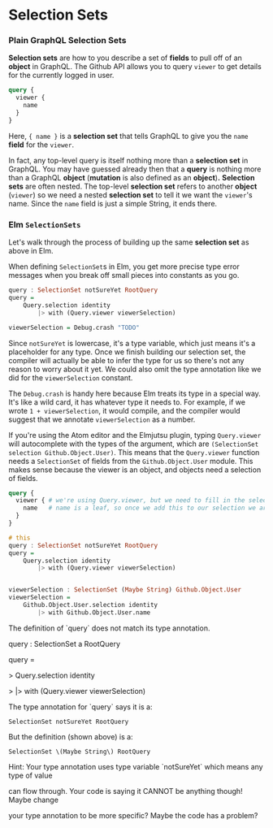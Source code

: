 # Selection Sets

### Plain GraphQL Selection Sets

**Selection sets** are how to you describe a set of **fields** to pull off of an **object** in GraphQL. The Github API allows you to query `viewer` to get details for the currently logged in user.

```graphql
query {
  viewer {
    name
  }
}
```

Here, `{ name }` is a **selection set** that tells GraphQL to give you the `name` **field** for the `viewer`.

In fact, any top-level query is itself nothing more than a **selection set** in GraphQL. You may have guessed already then that a **query** is nothing more than a GraphQL **object** \(**mutation** is also defined as an **object**\)**.** **Selection sets** are often nested. The top-level **selection set** refers to another **object** \(`viewer`\) so we need a nested **selection set** to tell it we want the `viewer`'s name. Since the `name` field is just a simple String, it ends there.

### Elm `SelectionSets`

Let's walk through the process of building up the same **selection set** as above in Elm.

When defining `SelectionSet`s in Elm, you get more precise type error messages when you break off small pieces into constants as you go.

```haskell
query : SelectionSet notSureYet RootQuery
query =
    Query.selection identity
        |> with (Query.viewer viewerSelection)

viewerSelection = Debug.crash "TODO"
```

Since `notSureYet` is lowercase, it's a type variable, which just means it's a placeholder for any type. Once we finish building our selection set, the compiler will actually be able to infer the type for us so there's not any reason to worry about it yet. We could also omit the  type annotation like we did for the `viewerSelection` constant.

The `Debug.crash` is handy here because Elm treats its type in a special way. It's like a wild card, it has whatever type it needs to. For example, if we wrote `1 + viewerSelection`, it would compile, and the compiler would suggest that we annotate `viewerSelection` as a number.

If you're using the Atom editor and the Elmjutsu plugin, typing `Query.viewer` will autocomplete with the types of the argument, which are `(SelectionSet selection Github.Object.User)`. This means that the `Query.viewer` function needs a `SelectionSet` of fields from the `Github.Object.User` module. This makes sense because the viewer is an object, and objects need a selection of fields.

```graphql
query {
  viewer { # we're using Query.viewer, but we need to fill in the selection
    name   # name is a leaf, so once we add this to our selection we are done
  }
}
```

```haskell
# this 
query : SelectionSet notSureYet RootQuery
query =
    Query.selection identity
        |> with (Query.viewer viewerSelection)


viewerSelection : SelectionSet (Maybe String) Github.Object.User
viewerSelection =
    Github.Object.User.selection identity
        |> with Github.Object.User.name
```

The definition of \`query\` does not match its type annotation.

query : SelectionSet a RootQuery

query =

&gt;    Query.selection identity

&gt;        \|&gt; with \(Query.viewer viewerSelection\)

The type annotation for \`query\` says it is a:

```
SelectionSet notSureYet RootQuery
```

But the definition \(shown above\) is a:

```
SelectionSet \(Maybe String\) RootQuery
```

Hint: Your type annotation uses type variable \`notSureYet\` which means any type of value

can flow through. Your code is saying it CANNOT be anything though! Maybe change

your type annotation to be more specific? Maybe the code has a problem?

